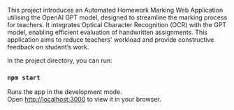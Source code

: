 This project introduces an Automated Homework Marking Web Application utilising the OpenAI GPT model, designed to streamline the marking process for teachers. It integrates Optical Character Recognition (OCR) with the GPT model, enabling efficient evaluation of handwritten assignments. This application aims to reduce teachers' workload and provide constructive feedback on student’s work.


In the project directory, you can run:

### `npm start`

Runs the app in the development mode.\
Open [http://localhost:3000](http://localhost:3000) to view it in your browser.
